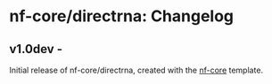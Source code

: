 # nf-core/directrna: Changelog

## v1.0dev - <date>
Initial release of nf-core/directrna, created with the [nf-core](http://nf-co.re/) template.
